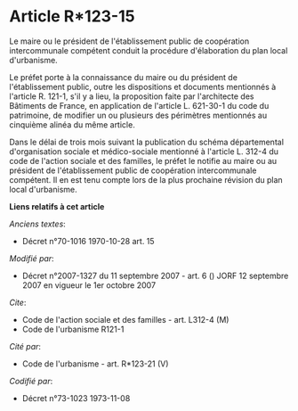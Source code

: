 # Article R*123-15

Le maire ou le président de l'établissement public de coopération intercommunale compétent conduit la procédure d'élaboration
du plan local d'urbanisme.

Le préfet porte à la connaissance du maire ou du président de l'établissement public, outre les dispositions et documents
mentionnés à l'article R. 121-1, s'il y a lieu, la proposition faite par l'architecte des Bâtiments de France, en application
de l'article L. 621-30-1 du code du patrimoine, de modifier un ou plusieurs des périmètres mentionnés au cinquième alinéa du
même article.

Dans le délai de trois mois suivant la publication du schéma départemental d'organisation sociale et médico-sociale mentionné
à l'article L. 312-4 du code de l'action sociale et des familles, le préfet le notifie au maire ou au président de
l'établissement public de coopération intercommunale compétent. Il en est tenu compte lors de la plus prochaine révision du
plan local d'urbanisme.

**Liens relatifs à cet article**

_Anciens textes_:

  - Décret n°70-1016 1970-10-28 art. 15

_Modifié par_:

  - Décret n°2007-1327 du 11 septembre 2007 - art. 6 () JORF 12 septembre 2007 en vigueur le 1er octobre 2007

_Cite_:

  - Code de l'action sociale et des familles - art. L312-4 (M)
  - Code de l'urbanisme R121-1

_Cité par_:

  - Code de l'urbanisme - art. R*123-21 (V)

_Codifié par_:

  - Décret n°73-1023 1973-11-08
